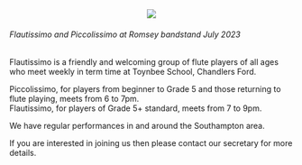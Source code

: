 <div align="center">
    <img src="https://lynneflute.github.io/Flautissimo/romsey2022.jpg">
   </div> 
   
###### _Flautissimo and Piccolissimo at Romsey bandstand July 2023_

 
Flautissimo is a friendly and welcoming group of flute players of all ages who meet weekly in term time at Toynbee School, Chandlers Ford.  

Piccolissimo, for players from beginner to Grade 5 and those returning to flute playing, meets from 6 to 7pm.  
Flautissimo, for players of Grade 5+ standard, meets from 7 to 9pm.

We have regular performances in and around the Southampton area.

If you are interested in joining us then please contact our secretary for more details.
